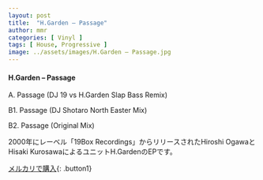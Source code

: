 ```yaml
---
layout: post
title:  "H.Garden – Passage"
author: mmr
categories: [ Vinyl ]
tags: [ House, Progressive ]
image: ../assets/images/H.Garden – Passage.jpg
---
```


#### H.Garden – Passage

A. Passage (DJ 19 vs H.Garden Slap Bass Remix)

B1. Passage (DJ Shotaro North Easter Mix)

B2. Passage (Original Mix)

2000年にレーベル「19Box Recordings」からリリースされたHiroshi OgawaとHisaki KurosawaによるユニットH.GardenのEPです。

[メルカリで購入](https://jp.mercari.com/item/m99468643038){: .button1}


